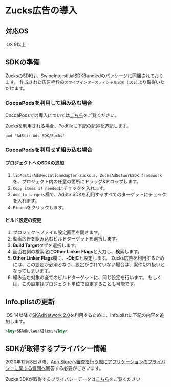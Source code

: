 <script src="https://ajax.aspnetcdn.com/ajax/jquery/jquery-1.9.0.min.js"></script>
<script src="../../custom/js/replace_network_skplist.js"></script>

# Zucks広告の導入

## 対応OS

iOS 9以上

## SDKの準備

ZucksのSDKは、SwipeInterstitialSDKBundledのパッケージに同梱されております。
作成された広告枠枠の`スワイプインタースティシャルSDK (iOS)`より取得いただけます。

### CocoaPodsを利用して組み込む場合

CocoaPodsでの導入については[こちら](../init/cocoapods.md)をご覧ください。

Zucksを利用される場合、Podfileに下記の記述を追記します。  

```
pod 'AdStir-Ads-SDK/Zucks'
```

### CocoaPodsを利用せず組み込む場合

#### プロジェクトへのSDKの追加

1. `libAdstirAdsMediationAdapter-Zucks.a`、`ZucksAdNetworkSDK.framework`を、プロジェクト内の任意の箇所にドラッグ&ドロップします。
1. `Copy items if needed`にチェックを入れます。
1. `Add to targets`欄で、AdStir SDKを利用するすべてのターゲットにチェックを入れます。
1. `Finish`をクリックします。

#### ビルド設定の変更

1. プロジェクトファイル設定画面を開きます。
1. 動画広告を組み込むビルドターゲットを選択します。
1. **Build Target**タブを選択します。
1. 画面右側の検索窓に**Other Linker Flags**と入力し、検索します。
1. **Other Linker Flags**欄に、**-ObjC**と設定します。
Zucks広告を利用するためには、この設定が必須となり、設定がされていない場合は、案件切れ扱いとなってしまいます。
1. 組み込む対象の全てのビルドターゲットに、同じ設定を行います。
もしくは、この設定はプロジェクト単位で設定することも可能です。

## Info.plistの更新

iOS 14以降で[SKAdNetwork 2.0](https://developer.apple.com/documentation/storekit/skadnetwork)を利用するために、Info.plistに下記の内容を追加します。

```xml
<key>SKAdNetworkItems</key>
```

## SDKが取得するプライバシー情報

2020年12月8日以降、[App Storeへ審査を行う際にアプリケーションのプライバシーに関する質問へ](https://developer.apple.com/app-store/app-privacy-details/)回答する必要がございます。

Zucks SDKが取得するプライバシーデータは[こちら](../info/nw_privacy.md#zucks)をご覧ください
